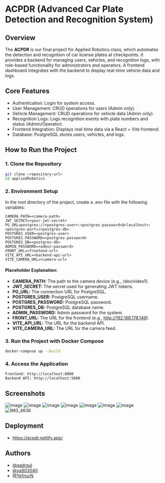 # ACPDR (Advanced Car Plate Detection and Recognition System)

## Overview

The **ACPDR** is our final project for Applied Robotics class, which automates the detection and recognition of car license plates at checkpoints. It provides a backend for managing users, vehicles, and recognition logs, with role-based functionality for administrators and operators. A frontend dashboard integrates with the backend to display real-time vehicle data and logs.

## Core Features
 - Authentication: Login for system access.
 - User Management: CRUD operations for users (Admin only).
 - Vehicle Management: CRUD operations for vehicle data (Admin only).
 - Recognition Logs: Logs recognition events with plate numbers and status (Admin/Operator).
 - Frontend Integration: Displays real-time data via a React + Vite frontend.
 - Database: PostgreSQL stores users, vehicles, and logs.

## How to Run the Project

### 1. Clone the Repository

```bash
git clone <repository-url>
cd appliedRobotics
```
### 2. Environment Setup
In the root directory of the project, create a .env file with the following variables:

```.dotenv
CAMERA_PATH=<camera-path>
JWT_SECRET=<your-jwt-secret>
PG_URL=postgres://<postgres-user>:<postgres-password>@<localhost>:<postgres-port>/<postgres-db>
POSTGRES_USER=<postgres-user>
POSTGRES_PASSWORD=<postgres-password>
POSTGRES_DB=<postgres-db>
ADMIN_PASSWORD=<admin-password>
FRONT_URL=<frontend-url>
VITE_API_URL=<backend-api-url>
VITE_CAMERA_URL=<camera-url>
```

#### Placeholder Explanation:
- **CAMERA_PATH:** The path to the camera device (e.g., /dev/video1).
- **JWT_SECRET:** The secret used for generating JWT tokens.
- **PG_URL:** The connection URL for PostgreSQL.
- **POSTGRES_USER:** PostgreSQL username.
- **POSTGRES_PASSWORD:** PostgreSQL password.
- **POSTGRES_DB:** PostgreSQL database name.
- **ADMIN_PASSWORD:** Admin password for the system.
- **FRONT_URL:** The URL for the frontend (e.g., http://192.168.178.149).
- **VITE_API_URL:** The URL for the backend API.
- **VITE_CAMERA_URL:** The URL for the camera feed.

### 3. Run the Project with Docker Compose
```bash
docker-compose up --build
```

### 4. Access the Application
```
Frontend: http://localhost:8000
Backend API: http://localhost:5000
```

## Screenshots
![image](https://github.com/user-attachments/assets/f7f6c9cc-183e-488d-a0ac-2c97e33d9c31)
![image](https://github.com/user-attachments/assets/43475c7c-e994-4b3f-9b0e-9e2091f3a052)
![image](https://github.com/user-attachments/assets/0d344fb4-cd15-412d-bb7a-aceaebbce6c5)
![image](https://github.com/user-attachments/assets/5a6d4ba2-5fb0-4bdd-b556-71303d200c2a)
![image](https://github.com/user-attachments/assets/2ad3438f-c8c0-44bf-a721-dda6c57c564c)
![image](https://github.com/user-attachments/assets/7aab5659-7802-44ed-9e59-6df6ee81061c)
![image](https://github.com/user-attachments/assets/e9199782-01ec-4d70-8999-6e65b920987a)
![IMG_4636](https://github.com/user-attachments/assets/a18e4983-eea9-40e4-a09f-73fbc5add3d3)
## Deployment
- https://acpdr.netlify.app/


## Authors
- [@qadrqul](https://github.com/qadrqul)
- [@ya903040](https://github.com/ya903040)
- [@Ye1nurN](https://github.com/Ye1nurN)

